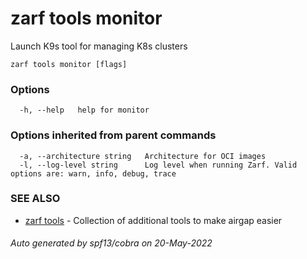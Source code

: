 # zarf tools monitor

Launch K9s tool for managing K8s clusters

```
zarf tools monitor [flags]
```

### Options

```
  -h, --help   help for monitor
```

### Options inherited from parent commands

```
  -a, --architecture string   Architecture for OCI images
  -l, --log-level string      Log level when running Zarf. Valid options are: warn, info, debug, trace
```

### SEE ALSO

* [zarf tools](./)	 - Collection of additional tools to make airgap easier

###### Auto generated by spf13/cobra on 20-May-2022
